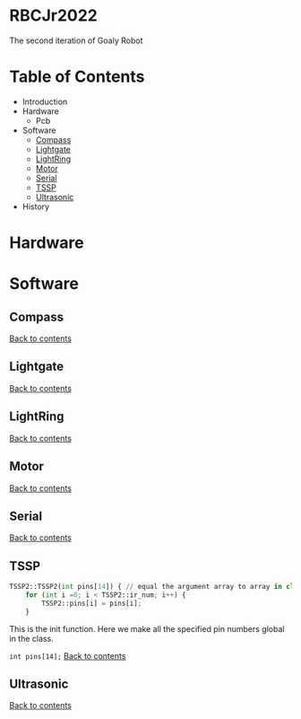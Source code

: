 # RBCJr2022
The second iteration of Goaly Robot

# Table of Contents 
- Introduction
- Hardware
  - Pcb
- Software
  - [Compass](#Compass)
  - [Lightgate](#Lightgate)
  - [LightRing](#Lightring)
  - [Motor](#Motor)
  - [Serial](#Serial)
  - [TSSP](#TSSP)
  - [Ultrasonic](#Ultrasonic)
- History

# Hardware

# Software

## Compass


[Back to contents](#Table-of-Contents)
## Lightgate

[Back to contents](#Table-of-Contents)
## LightRing

[Back to contents](#Table-of-Contents)
## Motor

[Back to contents](#Table-of-Contents)
## Serial

[Back to contents](#Table-of-Contents)
## TSSP

```python
TSSP2::TSSP2(int pins[14]) { // equal the argument array to array in class
    for (int i =0; i < TSSP2::ir_num; i++) {
        TSSP2::pins[i] = pins[i];
    }
```
This is the init function. Here we make all the specified pin numbers global in the class.

`int pins[14];`
[Back to contents](#Table-of-Contents)
## Ultrasonic

[Back to contents](#Table-of-Contents)